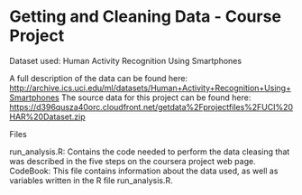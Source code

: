 # Getting and Cleaning Data - Course Project

Dataset used: Human Activity Recognition Using Smartphones

A full description of the data can be found here:
http://archive.ics.uci.edu/ml/datasets/Human+Activity+Recognition+Using+Smartphones
The source data for this project can be found here:
https://d396qusza40orc.cloudfront.net/getdata%2Fprojectfiles%2FUCI%20HAR%20Dataset.zip


Files

run_analysis.R: Contains the code needed to perform the data cleasing that was described in the five steps on the coursera project web page. 
CodeBook: This file contains information about the data used, as well as variables written in the R file run_analysis.R.


